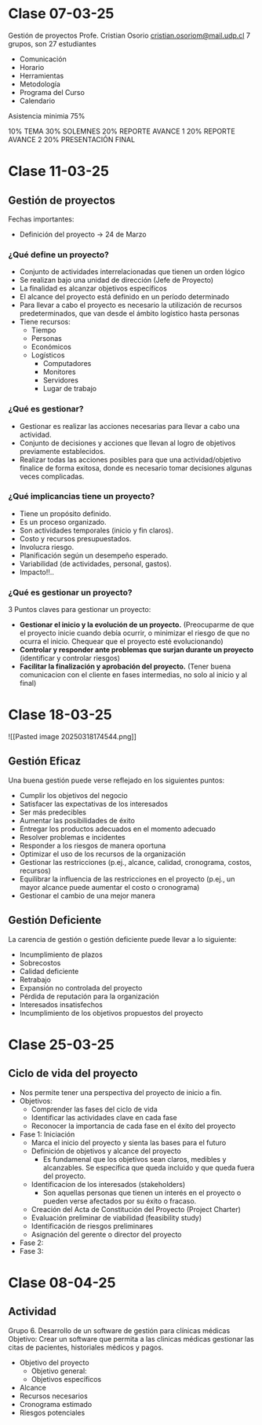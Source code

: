 # Clase 07-03-25
Gestión de proyectos
Profe. Cristian Osorio
cristian.osoriom@mail.udp.cl
7 grupos, son 27 estudiantes

- Comunicación
- Horario
- Herramientas
- Metodología
- Programa del Curso
- Calendario

Asistencia minimia 75%

10% TEMA
30% SOLEMNES
20% REPORTE AVANCE 1
20% REPORTE AVANCE 2
20% PRESENTACIÓN FINAL

# Clase 11-03-25

## Gestión de proyectos

Fechas importantes:
- Definición del proyecto -> 24 de Marzo
### ¿Qué define un proyecto?
- Conjunto de actividades interrelacionadas que tienen un orden lógico
- Se realizan bajo una unidad de dirección (Jefe de Proyecto)
- La finalidad es alcanzar objetivos específicos
- El alcance del proyecto está definido en un período determinado
- Para llevar a cabo el proyecto es necesario la utilización de recursos predeterminados, que van desde el ámbito logístico hasta personas
- Tiene recursos:
	- Tiempo
	- Personas
	- Económicos
	- Logísticos
		- Computadores
		- Monitores
		- Servidores
		- Lugar de trabajo
### ¿Qué es gestionar?
- Gestionar es realizar las acciones necesarias para llevar a cabo una actividad.
- Conjunto de decisiones y acciones que llevan al logro de objetivos previamente establecidos.
- Realizar todas las acciones posibles para que una actividad/objetivo finalice de forma exitosa, donde es necesario tomar decisiones algunas veces complicadas.
### ¿Qué implicancias tiene un proyecto?
- Tiene un propósito definido.
- Es un proceso organizado.
- Son actividades temporales (inicio y fin claros).
- Costo y recursos presupuestados.
- Involucra riesgo.
- Planificación según un desempeño esperado.
- Variabilidad (de actividades, personal, gastos).
- Impacto!!..
### ¿Qué es gestionar un proyecto?
3 Puntos claves para gestionar un proyecto:
- **Gestionar el inicio y la evolución de un proyecto.** (Preocuparme de que el proyecto inicie cuando debía ocurrir, o minimizar el riesgo de que no ocurra el inicio. Chequear que el proyecto esté evolucionando)
- **Controlar y responder ante problemas que surjan durante un proyecto** (identificar y controlar riesgos)
- **Facilitar la finalización y aprobación del proyecto.** (Tener buena comunicacion con el cliente en fases intermedias, no solo al inicio y al final)
# Clase 18-03-25
![[Pasted image 20250318174544.png]]
## Gestión Eficaz
Una buena gestión puede verse reflejado en los siguientes puntos: 
- Cumplir los objetivos del negocio 
- Satisfacer las expectativas de los interesados 
- Ser más predecibles 
- Aumentar las posibilidades de éxito
- Entregar los productos adecuados en el momento adecuado
- Resolver problemas e incidentes
- Responder a los riesgos de manera oportuna
- Optimizar el uso de los recursos de la organización 
- Gestionar las restricciones (p.ej., alcance, calidad, cronograma, costos, recursos) 
- Equilibrar la influencia de las restricciones en el proyecto (p.ej., un mayor alcance puede aumentar el costo o cronograma) 
- Gestionar el cambio de una mejor manera
 ## Gestión Deficiente
 La carencia de gestión o gestión deficiente puede llevar a lo siguiente: 
 - Incumplimiento de plazos
 - Sobrecostos 
 - Calidad deficiente 
 - Retrabajo 
 - Expansión no controlada del proyecto
 - Pérdida de reputación para la organización 
 - Interesados insatisfechos 
 - Incumplimiento de los objetivos propuestos del proyecto

# Clase 25-03-25
## Ciclo de vida del proyecto
- Nos permite tener una perspectiva del proyecto de inicio a fin.
- Objetivos:
	- Comprender las fases del ciclo de vida
	- Identificar las actividades clave en cada fase
	- Reconocer la importancia de cada fase en el éxito del proyecto
- Fase 1: Iniciación
	- Marca el inicio del proyecto y sienta las bases para el futuro
	- Definición de objetivos y alcance del proyecto
		- Es fundamenal que los objetivos sean claros, medibles y alcanzables. Se especifica que queda incluido y que queda fuera del proyecto.
	- Identificacion de los interesados (stakeholders)
		- Son aquellas personas que tienen un interés en el proyecto o pueden verse afectados por su éxito o fracaso.
	- Creación del Acta de Constitución del Proyecto (Project Charter)
	- Evaluación preliminar de viabilidad (feasibility study)
	- Identificación de riesgos preliminares
	- Asignación del gerente o director del proyecto
- Fase 2:
- Fase 3:

# Clase 08-04-25
## Actividad
Grupo 6. Desarrollo de un software de gestión para clínicas médicas
Objetivo: Crear un software que permita a las clinicas médicas gestionar las citas de pacientes, historiales médicos y pagos.
- Objetivo del proyecto
	- Objetivo general: 
	- Objetivos específicos
- Alcance
- Recursos necesarios
- Cronograma estimado
- Riesgos potenciales